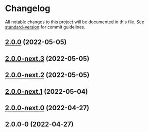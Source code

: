 # Changelog

All notable changes to this project will be documented in this file. See [standard-version](https://github.com/conventional-changelog/standard-version) for commit guidelines.

## [2.0.0](https://github.com/AronssonFredrik/property-sort/compare/v2.0.0-next.3...v2.0.0) (2022-05-05)

## [2.0.0-next.3](https://github.com/AronssonFredrik/property-sort/compare/v2.0.0-next.2...v2.0.0-next.3) (2022-05-05)

## [2.0.0-next.2](https://github.com/AronssonFredrik/property-sort/compare/v2.0.0-next.1...v2.0.0-next.2) (2022-05-05)

## [2.0.0-next.1](https://github.com/AronssonFredrik/property-sort/compare/v2.0.0-next.0...v2.0.0-next.1) (2022-05-04)

## [2.0.0-next.0](https://github.com/AronssonFredrik/property-sort/compare/v2.0.0-0...v2.0.0-next.0) (2022-04-27)

## 2.0.0-0 (2022-04-27)
